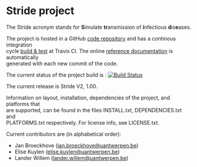 # Stride project 

The Stride acronym stands for **S**imulate **tr**ansmission of **i**nfectious **d**is**e**ases.
 
The project is hosted in a GitHub [code repository](https://github.com/lwillem/stride.git) and has a continous integration  
 cycle [build & test](https://travis-ci.com/lwillem/stride/) at Travis CI. The online [reference documentation](https://lwillem.github.io/stride) is automatically  
 generated with each new commit of the code.

The current status of the project build is : [![Build Status](https://travis-ci.com/lwillem/stride.svg?branch=master)](https://travis-ci.com/lwillem/stride)

The current release is Stride V2, 1.00.

Information on layout, installation, dependencies of the project, and platforms that  
are supported, can be found in the files INSTALL.txt, DEPENDENCIES.txt and  
PLATFORMS.txt respectively.
For license info, see LICENSE.txt.  

Current contributors are (in alphabetical order):

* Jan Broeckhove (jan.broeckhove@uantwerpen.be)
* Elise Kuylen (elise.kuylen@uantwerpen.be)
* Lander Willem (lander.willem@uantwerpen.be)
